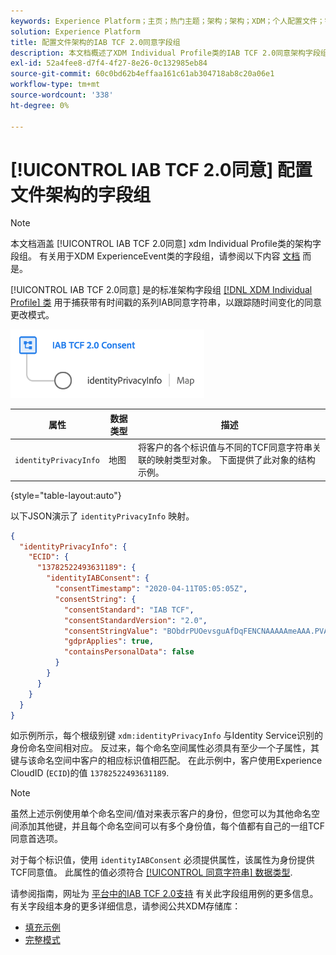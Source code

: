 ```yaml
---
keywords: Experience Platform；主页；热门主题；架构；架构；XDM；个人配置文件；字段；架构；架构；架构设计；字段组；字段组；iab；tcf；同意；
solution: Experience Platform
title: 配置文件架构的IAB TCF 2.0同意字段组
description: 本文档概述了XDM Individual Profile类的IAB TCF 2.0同意架构字段组。
exl-id: 52a4fee8-d7f4-4f27-8e26-0c132985eb84
source-git-commit: 60c0bd62b4effaa161c61ab304718ab8c20a06e1
workflow-type: tm+mt
source-wordcount: '338'
ht-degree: 0%

---
```


# [!UICONTROL IAB TCF 2.0同意] 配置文件架构的字段组

>[!NOTE]
>
>本文档涵盖 [!UICONTROL IAB TCF 2.0同意] xdm Individual Profile类的架构字段组。 有关用于XDM ExperienceEvent类的字段组，请参阅以下内容 [文档](../event/iab.md) 而是。

[!UICONTROL IAB TCF 2.0同意] 是的标准架构字段组 [[!DNL XDM Individual Profile] 类](../../classes/individual-profile.md) 用于捕获带有时间戳的系列IAB同意字符串，以跟踪随时间变化的同意更改模式。

![](../../images/field-groups/iab-profile.png)

| 属性 | 数据类型 | 描述 |
| --- | --- | --- |
| `identityPrivacyInfo` | 地图 | 将客户的各个标识值与不同的TCF同意字符串关联的映射类型对象。 下面提供了此对象的结构示例。 |

{style="table-layout:auto"}

以下JSON演示了 `identityPrivacyInfo` 映射。

```json
{
  "identityPrivacyInfo": {
    "ECID": {
      "13782522493631189": {
        "identityIABConsent": {
          "consentTimestamp": "2020-04-11T05:05:05Z",
          "consentString": {
            "consentStandard": "IAB TCF",
            "consentStandardVersion": "2.0",
            "consentStringValue": "BObdrPUOevsguAfDqFENCNAAAAAmeAAA.PVAfDObdrA.DqFENCAmeAENCDA",
            "gdprApplies": true,
            "containsPersonalData": false
          }
        }
      }
    }
  }
}
```

如示例所示，每个根级别键 `xdm:identityPrivacyInfo` 与Identity Service识别的身份命名空间相对应。 反过来，每个命名空间属性必须具有至少一个子属性，其键与该命名空间中客户的相应标识值相匹配。 在此示例中，客户使用Experience CloudID (`ECID`)的值 `13782522493631189`.

>[!NOTE]
>
>虽然上述示例使用单个命名空间/值对来表示客户的身份，但您可以为其他命名空间添加其他键，并且每个命名空间可以有多个身份值，每个值都有自己的一组TCF同意首选项。

对于每个标识值，使用 `identityIABConsent` 必须提供属性，该属性为身份提供TCF同意值。 此属性的值必须符合 [[!UICONTROL 同意字符串] 数据类型](../../data-types/consent-string.md).

请参阅指南，网址为 [平台中的IAB TCF 2.0支持](../../../landing/governance-privacy-security/consent/iab/overview.md) 有关此字段组用例的更多信息。 有关字段组本身的更多详细信息，请参阅公共XDM存储库：

* [填充示例](https://github.com/adobe/xdm/blob/master/components/fieldgroups/profile/profile-privacy.example.1.json)
* [完整模式](https://github.com/adobe/xdm/blob/master/components/fieldgroups/profile/profile-privacy.schema.json)

